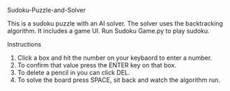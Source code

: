 Sudoku-Puzzle-and-Solver

This is a sudoku puzzle with an AI solver. The solver uses the backtracking algorithm. It includes a game UI.
Run Sudoku Game.py to play sudoku.


Instructions

1. Click a box and hit the number on your keybaord to enter a number.
2. To confirm that value press the ENTER key on that box. 
3. To delete a pencil in you can click DEL.
4. To solve the board press SPACE, sit back and watch the algorithm run.
